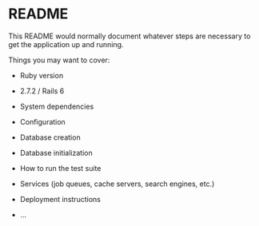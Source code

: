 # README

This README would normally document whatever steps are necessary to get the
application up and running.

Things you may want to cover:

* Ruby version
* 2.7.2 / Rails 6

* System dependencies

* Configuration

* Database creation

* Database initialization

* How to run the test suite

* Services (job queues, cache servers, search engines, etc.)

* Deployment instructions

* ...
